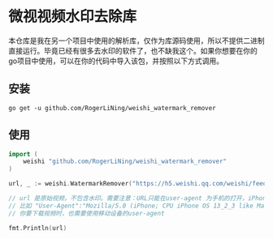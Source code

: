 # 微视视频水印去除库
本仓库是我在另一个项目中使用的解析库，仅作为库源码使用，所以不提供二进制直接运行。毕竟已经有很多去水印的软件了，也不缺我这个。如果你想要在你的go项目中使用，可以在你的代码中导入该包，并按照以下方式调用。

## 安装
```shell script
go get -u github.com/RogerLiNing/weishi_watermark_remover
```

## 使用
```go
import (
	weishi "github.com/RogerLiNing/weishi_watermark_remover"
)

url, _ := weishi.WatermarkRemover("https://h5.weishi.qq.com/weishi/feed/6YKtEB29l1K37v0Kx/wsfeed?wxplay=1")

// url 是原始视频，不包含水印。需要注意：URL只能在user-agent 为手机的打开，iPhone、Android等移动设备
// 比如 "User-Agent":"Mozilla/5.0 (iPhone; CPU iPhone OS 13_2_3 like Mac OS X) AppleWebKit/605.1.15 (KHTML, like Gecko) Version/13.0.3 Mobile/15E148 Safari/604.1"
// 你要下载视频时，也需要使用移动设备的user-agent

fmt.Println(url)

```